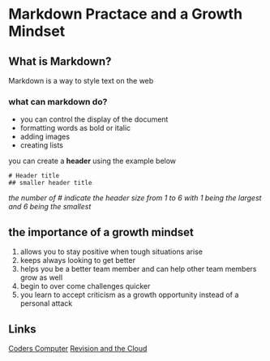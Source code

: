 # Markdown Practace and a Growth Mindset

## What is Markdown?

Markdown is a way to style text on the web

### what can markdown do?

- you can control the display of the document
- formatting words as bold or italic
- adding images
- creating lists

you can create a **header** using the example below

```
# Header title
## smaller header title
```
*the number of # indicate the header size from 1 to 6 with 1 being the largest and 6 being the smallest*

## the importance of a growth mindset

1. allows you to stay positive when tough situations arise
1. keeps always looking to get better
1. helps you be a better team member and can help other team members grow as well
1. begin to over come challenges quicker
1. you learn to accept criticism as a growth opportunity instead of a personal attack

## Links

[Coders Computer](coders-computer.md)
[Revision and the Cloud](revision-and-the-cloud.md)
